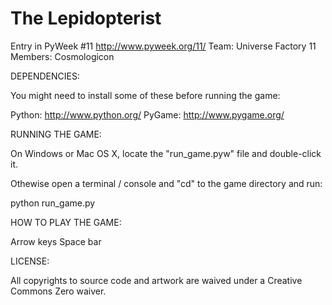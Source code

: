 The Lepidopterist
=================

Entry in PyWeek #11  <http://www.pyweek.org/11/>
Team: Universe Factory 11
Members: Cosmologicon


DEPENDENCIES:

You might need to install some of these before running the game:

  Python:     http://www.python.org/
  PyGame:     http://www.pygame.org/



RUNNING THE GAME:

On Windows or Mac OS X, locate the "run_game.pyw" file and double-click it.

Othewise open a terminal / console and "cd" to the game directory and run:

  python run_game.py



HOW TO PLAY THE GAME:

Arrow keys
Space bar


LICENSE:

All copyrights to source code and artwork are waived under a Creative Commons Zero
waiver.


